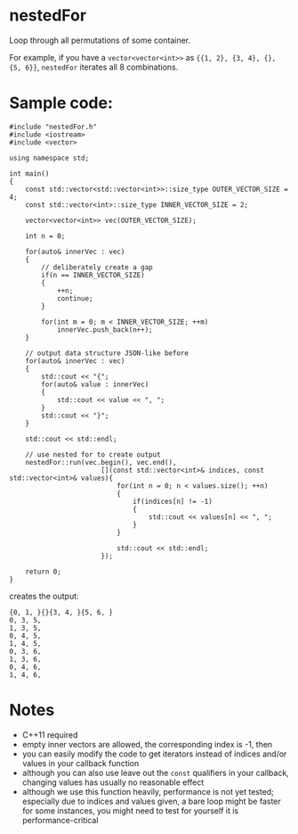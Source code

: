 # nestedFor
Loop through all permutations of some container.

For example, if you have a `vector<vector<int>>` as `{{1, 2}, {3, 4}, {}, {5, 6}}`, `nestedFor` iterates all 8 combinations.

# Sample code:

    #include "nestedFor.h"
    #include <iostream>
    #include <vector>

    using namespace std;

    int main()
    {
        const std::vector<std::vector<int>>::size_type OUTER_VECTOR_SIZE = 4;
        const std::vector<int>::size_type INNER_VECTOR_SIZE = 2;

        vector<vector<int>> vec(OUTER_VECTOR_SIZE);

        int n = 0;

        for(auto& innerVec : vec)
        {
            // deliberately create a gap
            if(n == INNER_VECTOR_SIZE)
            {
                ++n;
                continue;
            }

            for(int m = 0; m < INNER_VECTOR_SIZE; ++m)
                innerVec.push_back(n++);
        }

        // output data structure JSON-like before
        for(auto& innerVec : vec)
        {
            std::cout << "{";
            for(auto& value : innerVec)
            {
                std::cout << value << ", ";
            }
            std::cout << "}";
        }

        std::cout << std::endl;

        // use nested for to create output
        nestedFor::run(vec.begin(), vec.end(),
                           [](const std::vector<int>& indices, const std::vector<int>& values){
                               for(int n = 0; n < values.size(); ++n)
                               {
                                   if(indices[n] != -1)
                                   {
                                       std::cout << values[n] << ", ";
                                   }
                               }

                               std::cout << std::endl;
                           });

        return 0;
    }

creates the output:

    {0, 1, }{}{3, 4, }{5, 6, }
    0, 3, 5, 
    1, 3, 5, 
    0, 4, 5, 
    1, 4, 5, 
    0, 3, 6, 
    1, 3, 6, 
    0, 4, 6, 
    1, 4, 6, 

# Notes
* C++11 required
* empty inner vectors are allowed, the corresponding index is -1, then
* you can easily modify the code to get iterators instead of indices and/or values in your callback function
* although you can also use leave out the `const` qualifiers in your callback, changing values has usually no reasonable effect
* although we use this function heavily, performance is not yet tested; especially due to indices and values given, a bare loop might be faster for some instances, you might need to test for yourself it is performance-critical
